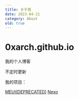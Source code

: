 ```yaml
---
title: 关于我
date: 2023-04-21
category: About
old: true
---
```

<!--more-->

# 0xarch.github.io

我的个人博客

不定时更新

我的项目：

[MEUI(DEPRECATED)](https://github.com/0xarch/meui)
[Nexo](https://github.com/0xarch/nexo)
